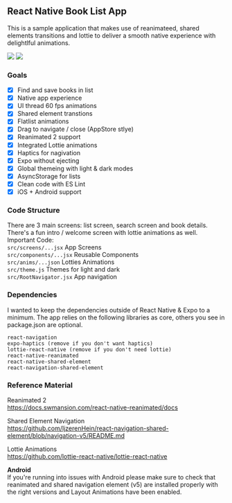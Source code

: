 ## React Native Book List App

This is a sample application that makes use of reanimateed, shared elements transitions and lottie to deliver a smooth native experience with delightlful animations.

![](book.gif) ![](dbook.gif)

### Goals
- [x] Find and save books in list
- [x] Native app experience
- [x] UI thread 60 fps animations
- [x] Shared element transtions
- [x] Flatlist animations
- [x] Drag to navigate / close (AppStore stlye)
- [x] Reanimated 2 support
- [x] Integrated Lottie animations
- [x] Haptics for nagivation
- [x] Expo without ejecting
- [x] Global themeing with light & dark modes
- [x] AsyncStorage for lists
- [x] Clean code with ES Lint
- [x] iOS + Android support

### Code Structure
There are 3 main screens: list screen, search screen and book details. There's a fun intro / welcome screen with lottie animations as well.  
Important Code:  
`src/screens/...jsx` App Screens  
`src/components/...jsx` Reusable Components  
`src/anims/...json` Lotties Animations  
`src/theme.js` Themes for light and dark  
`src/RootNavigator.jsx` App navigation

### Dependencies
I wanted to keep the dependencies outside of React Native & Expo to a minimum. The app relies on the following libraries as core, others you see in package.json are optional.
```
react-navigation
expo-haptics (remove if you don't want haptics)
lottie-react-native (remove if you don't need lottie)
react-native-reanimated
react-native-shared-element
react-navigation-shared-element
```

### Reference Material
Reanimated 2  
https://docs.swmansion.com/react-native-reanimated/docs

Shared Element Navigation  
https://github.com/IjzerenHein/react-navigation-shared-element/blob/navigation-v5/README.md

Lottie Animations  
https://github.com/lottie-react-native/lottie-react-native

**Android**  
If you're running into issues with Android please make sure to check that reanimated and shared navigation element (v5) are installed properly with the right versions and Layout Animations have been enabled.


